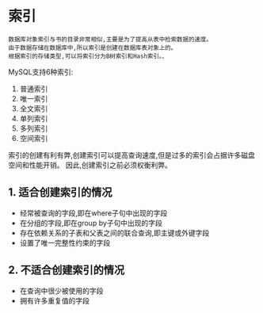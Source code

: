# 索引

    数据库对象索引与书的目录非常相似,主要是为了提高从表中检索数据的速度。
    由于数据存储在数据库中,所以索引是创建在数据库表对象上的。
    根据索引的存储类型,可以将索引分为B树索引和Hash索引。、
    
MySQL支持6种索引:

1. 普通索引
2. 唯一索引
3. 全文索引
4. 单列索引
5. 多列索引
6. 空间索引


索引的创建有利有弊,创建索引可以提高查询速度,但是过多的索引会占据许多磁盘空间和性能开销。
因此,创建索引之前必须权衡利弊。

## 1. 适合创建索引的情况

- 经常被查询的字段,即在where子句中出现的字段
- 在分组的字段,即在group by子句中出现的字段
- 存在依赖关系的子表和父表之间的联合查询,即主键或外键字段
- 设置了唯一完整性约束的字段

## 2. 不适合创建索引的情况

- 在查询中很少被使用的字段
- 拥有许多重复值的字段

